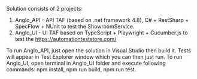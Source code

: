 Solution consists of 2 projects:
1. Anglo_API - API TAF (based on .net framework 4.8), C# + RestSharp + SpecFlow + NUnit to test the ShowroomService.
2. Anglo_UI - UI TAF based on TypeScript + Playwright + Cucumber.js to test the https://automationteststore.com/

To run Anglo_API, just open the solution in Visual Studio then build it. Tests will appear in Test Explorer window which you can then just run.
To run Anglo_UI, open terminal in Anglo_UI folder and execute following commands: npm install, npm run build, npm run test.
